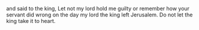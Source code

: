 and said to the king, Let not my lord hold me guilty or remember how your servant did wrong on the day my lord the king left Jerusalem. Do not let the king take it to heart.
